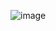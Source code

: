 ![image](https://github.com/eduardocesarmaia13/Cron-metro---StopWatch/assets/92884642/b770d6d9-f16d-4556-8de9-1a10147793f5)
